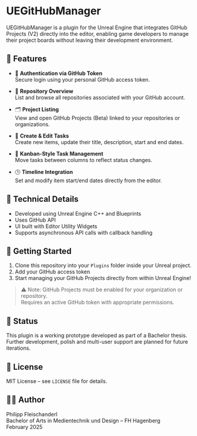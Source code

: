 # UEGitHubManager

UEGitHubManager is a plugin for the Unreal Engine that integrates GitHub Projects (V2) directly into the editor,
enabling game developers to manage their project boards without leaving their development environment.

## 🎯 Features

- 🔐 **Authentication via GitHub Token**  
  Secure login using your personal GitHub access token.

- 📁 **Repository Overview**  
  List and browse all repositories associated with your GitHub account.

- 🗂 **Project Listing**  
  View and open GitHub Projects (Beta) linked to your repositories or organizations.

- 📝 **Create & Edit Tasks**  
  Create new items, update their title, description, start and end dates.

- 🔄 **Kanban-Style Task Management**  
  Move tasks between columns to reflect status changes.

- 🕒 **Timeline Integration**  
  Set and modify item start/end dates directly from the editor.

## 🔧 Technical Details

- Developed using Unreal Engine C++ and Blueprints
- Uses GitHub API
- UI built with Editor Utility Widgets
- Supports asynchronous API calls with callback handling

## 🚀 Getting Started

1. Clone this repository into your `Plugins` folder inside your Unreal project.
2. Add your GitHub access token
3. Start managing your GitHub Projects directly from within Unreal Engine!

> ⚠️ Note: GitHub Projects must be enabled for your organization or repository.  
> Requires an active GitHub token with appropriate permissions.

## 🧪 Status

This plugin is a working prototype developed as part of a Bachelor thesis.  
Further development, polish and multi-user support are planned for future iterations.

## 📄 License

MIT License – see `LICENSE` file for details.

## 👨‍💻 Author

Philipp Fleischanderl  
Bachelor of Arts in Medientechnik und Design – FH Hagenberg  
February 2025
